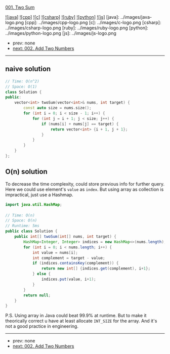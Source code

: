 [001. Two Sum](https://leetcode.com/problems/two-sum/)

[![java]](../java/001-two-sum.md)
[![cpp]](../cpp/001-two-sum.md)
[![c]](../c/001-two-sum.md)
[![csharp]](../csharp/001-two-sum.md)
[![ruby]](../ruby/001-two-sum.md)
[![python]](../python/001-two-sum.md)
[![js]](../js/001-two-sum.md)
[java]: ../images/java-logo.png
[cpp]: ../images/cpp-logo.png
[c]: ../images/c-logo.png
[csharp]: ../images/csharp-logo.png
[ruby]: ../images/ruby-logo.png
[python]: ../images/python-logo.png
[js]: ../images/js-logo.png

- prev: none
- [next: 002. Add Two Numbers](002-add-two-numbers.md)

---

## naive solution
```c++
// Time: O(n^2)
// Space: O(1)
class Solution {
public:
    vector<int> twoSum(vector<int>& nums, int target) {
        const auto size = nums.size();
        for (int i = 0; i < size - 1; i++) {
            for (int j = i + 1; j < size; j++) {
                if (nums[i] + nums[j] == target) {
                    return vector<int> {i + 1, j + 1};
                }
            }
        }
    }
};
```

## O(n) solution
To decrease the time complexity, could store previous info for further query. Here we could use element's `value` as `index`.
But using array as collection is impractical, just use a Hashmap.

```java
import java.util.HashMap;

// Time: O(n)
// Space: O(n)
// Runtime: 5ms
public class Solution {
    public int[] twoSum(int[] nums, int target) {
        HashMap<Integer, Integer> indices = new HashMap<>(nums.length);
        for (int i = 0; i < nums.length; i++) {
            int value = nums[i];
            int complement = target - value;
            if (indices.containsKey(complement)) {
                return new int[] {indices.get(complement), i+1};
            } else {
                indices.put(value, i+1);
            }
        }
        return null;
    }
}
```

P.S. Using array in Java could beat 99.9% at runtime. But to make it theorically correct u have at least allocate `INT_SIZE`
for the array. And it's not a good practice in engineering.


---

- prev: none
- [next: 002. Add Two Numbers](002-add-two-numbers.md)
